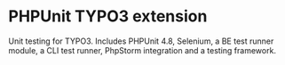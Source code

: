 # PHPUnit TYPO3 extension

Unit testing for TYPO3. Includes PHPUnit 4.8, Selenium, a BE test runner
module, a CLI test runner, PhpStorm integration and a testing framework.
